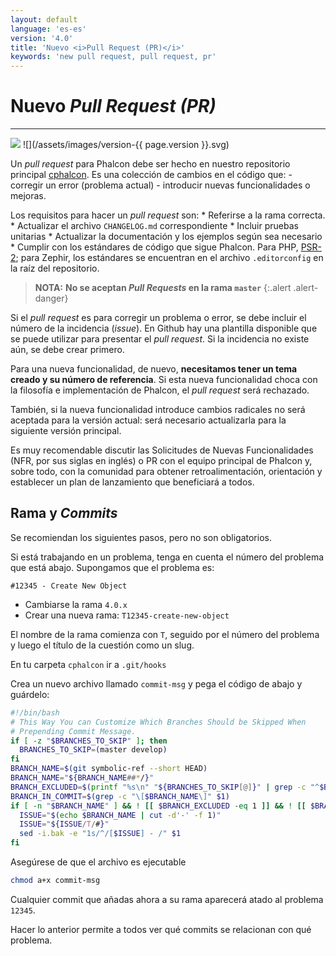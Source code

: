 ```yaml
---
layout: default
language: 'es-es'
version: '4.0'
title: 'Nuevo <i>Pull Request (PR)</i>'
keywords: 'new pull request, pull request, pr'
---
```


# Nuevo *Pull Request (PR)* 

* * *

![](/assets/images/document-status-stable-success.svg) ![](/assets/images/version-{{ page.version }}.svg)

Un *pull request* para Phalcon debe ser hecho en nuestro repositorio principal [cphalcon](https://github.com/phalcon/cphalcon). Es una colección de cambios en el código que: - corregir un error (problema actual) - introducir nuevas funcionalidades o mejoras.

Los requisitos para hacer un *pull request* son: * Referirse a la rama correcta. * Actualizar el archivo `CHANGELOG.md` correspondiente * Incluir pruebas unitarias * Actualizar la documentación y los ejemplos según sea necesario * Cumplir con los estándares de código que sigue Phalcon. Para PHP, [PSR-2](https://www.php-fig.org/psr/); para Zephir, los estándares se encuentran en el archivo `.editorconfig` en la raíz del repositorio.

> **NOTA:** **No se aceptan *Pull Requests* en la rama `master`**
{:.alert .alert-danger}

Si el *pull request* es para corregir un problema o error, se debe incluir el número de la incidencia (*issue*). En Github hay una plantilla disponible que se puede utilizar para presentar el *pull request*. Si la incidencia no existe aún, se debe crear primero.

Para una nueva funcionalidad, de nuevo, **necesitamos tener un tema creado y su número de referencia**. Si esta nueva funcionalidad choca con la filosofía e implementación de Phalcon, el *pull request* será rechazado.

También, si la nueva funcionalidad introduce cambios radicales no será aceptada para la versión actual: será necesario actualizarla para la siguiente versión principal.

Es muy recomendable discutir las Solicitudes de Nuevas Funcionalidades (NFR, por sus siglas en inglés) o PR con el equipo principal de Phalcon y, sobre todo, con la comunidad para obtener retroalimentación, orientación y establecer un plan de lanzamiento que beneficiará a todos.

## Rama y *Commits*

Se recomiendan los siguientes pasos, pero no son obligatorios.

Si está trabajando en un problema, tenga en cuenta el número del problema que está abajo. Supongamos que el problema es:

`#12345 - Create New Object`

- Cambiarse la rama `4.0.x`
- Crear una nueva rama: `T12345-create-new-object`

El nombre de la rama comienza con `T`, seguido por el número del problema y luego el título de la cuestión como un slug.

En tu carpeta `cphalcon` ir a `.git/hooks`

Crea un nuevo archivo llamado `commit-msg` y pega el código de abajo y guárdelo:

```bash
#!/bin/bash
# This Way You can Customize Which Branches Should be Skipped When
# Prepending Commit Message.
if [ -z "$BRANCHES_TO_SKIP" ]; then
  BRANCHES_TO_SKIP=(master develop)
fi
BRANCH_NAME=$(git symbolic-ref --short HEAD)
BRANCH_NAME="${BRANCH_NAME##*/}"
BRANCH_EXCLUDED=$(printf "%s\n" "${BRANCHES_TO_SKIP[@]}" | grep -c "^$BRANCH_NAME$")
BRANCH_IN_COMMIT=$(grep -c "\[$BRANCH_NAME\]" $1)
if [ -n "$BRANCH_NAME" ] && ! [[ $BRANCH_EXCLUDED -eq 1 ]] && ! [[ $BRANCH_IN_COMMIT -ge 1 ]]; then
  ISSUE="$(echo $BRANCH_NAME | cut -d'-' -f 1)"
  ISSUE="${ISSUE/T/#}"
  sed -i.bak -e "1s/^/[$ISSUE] - /" $1
fi
```

Asegúrese de que el archivo es ejecutable

```bash
chmod a+x commit-msg
```

Cualquier commit que añadas ahora a su rama aparecerá atado al problema `12345`.

Hacer lo anterior permite a todos ver qué commits se relacionan con qué problema.